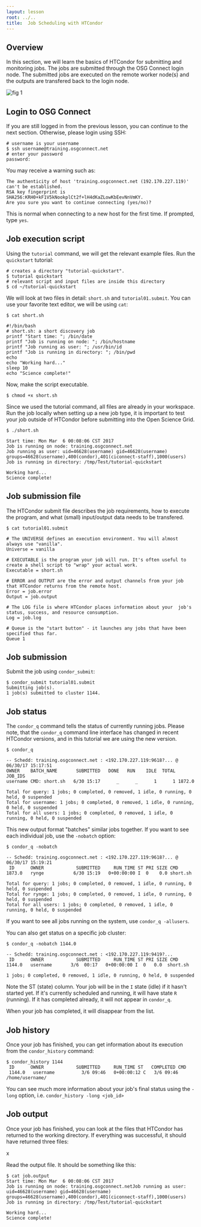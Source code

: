 ```yaml
---
layout: lesson
root: ../..
title: 	Job Scheduling with HTCondor  
---
```

<!-- <div class="objectives" markdown="1">

#### Objectives
*   Learn how to submit HTCondor Jobs.   
*   Learn how to monitor the running Jobs.    
</div> -->

## Overview 
In this section, we will learn the basics of HTCondor for submitting and monitoring jobs. The jobs are submitted through the OSG Connect login node. The submitted jobs are executed on the remote worker node(s) and the outputs are transfered back to the login node. 

![fig 1](https://raw.githubusercontent.com/OSGConnect/tutorial-quickstart/Images/jobSubmit.png)

## Login to OSG Connect

If you are still logged in from the previous lesson, you can continue to the next section. Otherwise, please login using SSH:

```
# username is your username
$ ssh username@training.osgconnect.net  
# enter your password
password:                            
```

You may receive a warning such as:
```
The authenticity of host 'training.osgconnect.net (192.170.227.119)' can't be established.
RSA key fingerprint is SHA256:KRH0+kF1V5kNookplCt2f+lH4dKaZLowKbEevNnVmKY.
Are you sure you want to continue connecting (yes/no)?
```

This is normal when connecting to a new host for the first time. If prompted, type `yes`.

## Job execution script

Using the `tutorial` command, we will get the relevant example files. Run the `quickstart` tutorial:

```
# creates a directory "tutorial-quickstart".
$ tutorial quickstart 
# relevant script and input files are inside this directory
$ cd ~/tutorial-quickstart 
```

We will look at two files in detail: `short.sh` and `tutorial01.submit`. You can use your favorite text editor, we will be using `cat`:

```
$ cat short.sh
```

```
#!/bin/bash
# short.sh: a short discovery job
printf "Start time: "; /bin/date
printf "Job is running on node: "; /bin/hostname
printf "Job running as user: "; /usr/bin/id
printf "Job is running in directory: "; /bin/pwd
echo
echo "Working hard..."
sleep 10
echo "Science complete!"
```

Now, make the script executable.

```
$ chmod +x short.sh 
```

Since we used the tutorial command, all files are already in your workspace. Run the job locally when setting up a new job type, it is important to test your job outside of HTCondor before submitting into the Open Science Grid. 

```
$ ./short.sh
```

```
Start time: Mon Mar  6 00:08:06 CST 2017
Job is running on node: training.osgconnect.net
Job running as user: uid=46628(username) gid=46628(username) groups=46628(username),400(condor),401(ciconnect-staff),1000(users)
Job is running in directory: /tmp/Test/tutorial-quickstart

Working hard...
Science complete!
```

## Job submission file
The HTCondor submit file describes the job requirements, how to execute the program, and what (small) input/output data needs to be transfered.

```
$ cat tutorial01.submit
```

```
# The UNIVERSE defines an execution environment. You will almost always use "vanilla". 
Universe = vanilla 

# EXECUTABLE is the program your job will run. It's often useful to create a shell script to "wrap" your actual work. 
Executable = short.sh 

# ERROR and OUTPUT are the error and output channels from your job that HTCondor returns from the remote host.
Error = job.error
Output = job.output

# The LOG file is where HTCondor places information about your  job's status, success, and resource consumption. 
Log = job.log

# Queue is the "start button" - it launches any jobs that have been  specified thus far. 
Queue 1
```

## Job submission
Submit the job using `condor_submit`:

```
$ condor_submit tutorial01.submit
Submitting job(s).
1 job(s) submitted to cluster 1144.
```

## Job status

The `condor_q` command tells the status of currently running jobs. Please note, that the `condor_q` command line interface has changed in recent HTCondor versions, and in this tutorial we are using the new version.

```
$ condor_q

-- Schedd: training.osgconnect.net : <192.170.227.119:9618?... @ 06/30/17 15:17:51
OWNER    BATCH_NAME       SUBMITTED   DONE   RUN    IDLE  TOTAL JOB_IDS
username CMD: short.sh   6/30 15:17      _      _      1      1 1872.0

Total for query: 1 jobs; 0 completed, 0 removed, 1 idle, 0 running, 0 held, 0 suspended 
Total for username: 1 jobs; 0 completed, 0 removed, 1 idle, 0 running, 0 held, 0 suspended 
Total for all users: 1 jobs; 0 completed, 0 removed, 1 idle, 0 running, 0 held, 0 suspended
```

This new output format "batches" similar jobs together. If you want to see each individual job, use the `-nobatch` option:

```
$ condor_q -nobatch

-- Schedd: training.osgconnect.net : <192.170.227.119:9618?... @ 06/30/17 15:19:21
 ID      OWNER            SUBMITTED     RUN_TIME ST PRI SIZE CMD
1873.0   rynge           6/30 15:19   0+00:00:00 I  0    0.0 short.sh

Total for query: 1 jobs; 0 completed, 0 removed, 1 idle, 0 running, 0 held, 0 suspended 
Total for rynge: 1 jobs; 0 completed, 0 removed, 1 idle, 0 running, 0 held, 0 suspended 
Total for all users: 1 jobs; 0 completed, 0 removed, 1 idle, 0 running, 0 held, 0 suspended
```

If you want to see all jobs running on the system, use `condor_q -allusers`.

You can also get status on a specific job cluster:

```
$ condor_q -nobatch 1144.0 

-- Schedd: training.osgconnect.net : <192.170.227.119:9419?...
 ID      OWNER            SUBMITTED     RUN_TIME ST PRI SIZE CMD               
1144.0   username       3/6  00:17   0+00:00:00 I  0   0.0  short.sh

1 jobs; 0 completed, 0 removed, 1 idle, 0 running, 0 held, 0 suspended
```

Note the ST (state) column. Your job will be in the `I` state (idle) if it hasn't started yet. If it's currently scheduled and running, it will have state `R` (running). If it has completed already, it will not appear in `condor_q`.

When your job has completed, it will disappear from the list.  

## Job history

Once your job has finished, you can get information about its execution from the `condor_history` command:

```
$ condor_history 1144 
 ID      OWNER            SUBMITTED     RUN_TIME ST   COMPLETED CMD
 1144.0   username          3/6 09:46   0+00:00:12 C   3/6 09:46 /home/username/
```

You can see much more information about your job's final status using the `-long` option, i.e. `condor_history -long <job_id>`


## Job output

Once your job has finished, you can look at the files that HTCondor has returned to the working directory. If everything was successful, it should have returned three files:

x

Read the output file. It should be something like this:

```
$ cat job.output
Start time: Mon Mar  6 00:08:06 CST 2017
Job is running on node: training.osgconnect.netJob running as user: uid=46628(username) gid=46628(username) groups=46628(username),400(condor),401(ciconnect-staff),1000(users)
Job is running in directory: /tmp/Test/tutorial-quickstart

Working hard...
Science complete!
``` 

<!-- <div class="keypoints" markdown="1">

#### Key Points
*   HTCondor shedules and monitors your Jobs. 
*   To submit a job to HTCondor, the user need to prepare the Job execution and Job Submission scripts. 
*   *condor_submit* - HTCondor's job submission command.     
*   *condor_q* - HTCondor's job monitoring command.     
*   *condor_rm* - HTCondor's job removal command.     
</div> -->
